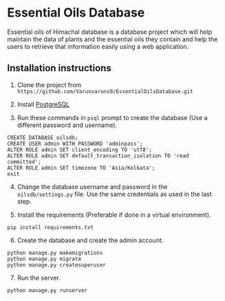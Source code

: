 # Essential Oils Database

Essential oils of Himachal database is a database project which will help maintain the data of plants and the essential oils they contain and help the users to retrieve that information easily using a web application.

## Installation instructions

1. Clone the project from `https://github.com/Varunvaruns9/EssentialOilsDatabase.git`

2. Install [PostgreSQL](https://www.postgresql.org/download/)

3. Run these commands in `psql` prompt to create the database (Use a different password and username).
```
CREATE DATABASE oilsdb;
CREATE USER admin WITH PASSWORD 'adminpass';
ALTER ROLE admin SET client_encoding TO 'utf8';
ALTER ROLE admin SET default_transaction_isolation TO 'read committed';
ALTER ROLE admin SET timezone TO 'Asia/Kolkata';
exit
```

4. Change the database username and password in the `oilsdb/settings.py` file. Use the same credentials as used in the last step.

5. Install the requirements (Preferable if done in a virtual environment).
```
pip install requirements.txt
```

6. Create the database and create the admin account.
```
python manage.py makemigrations
python manage.py migrate
python manage.py createsuperuser
```

7. Run the server.
```
python manage.py runserver
```
